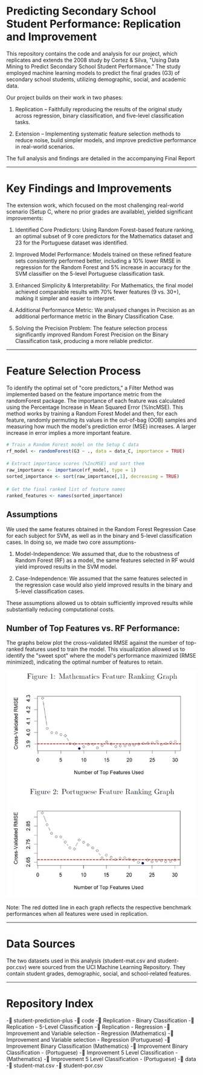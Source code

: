 # Predicting Secondary School Student Performance: Replication and Improvement
This repository contains the code and analysis for our project, which replicates and extends the 2008 study by Cortez & Silva, "Using Data Mining to Predict Secondary School Student Performance." The study employed machine learning models to predict the final grades (G3) of secondary school students, utilizing demographic, social, and academic data.

Our project builds on their work in two phases:

1. Replication – Faithfully reproducing the results of the original study across regression, binary classification, and five-level classification tasks.

2. Extension – Implementing systematic feature selection methods to reduce noise, build simpler models, and improve predictive performance in real-world scenarios.

The full analysis and findings are detailed in the accompanying Final Report

-------------------------------------------------------------------------------------------------------

# Key Findings and Improvements
The extension work, which focused on the most challenging real-world scenario (Setup C, where no prior grades are available), yielded significant improvements:

1. Identified Core Predictors: Using Random Forest-based feature ranking, an optimal subset of 9 core predictors for the Mathematics dataset and 23 for the Portuguese dataset was identified.
   
2. Improved Model Performance: Models trained on these refined feature sets consistently performed better, including a 10% lower RMSE in regression for the Random Forest and 5% increase in accuracy for the SVM classifier on the 5-level Portuguese classification task.
   
3. Enhanced Simplicity & Interpretability: For Mathematics, the final model achieved comparable results with 70% fewer features (9 vs. 30+), making it simpler and easier to interpret.

4. Additional Performance Metric: We analysed changes in Precision as an additional performance metric in the Binary Classification Case.
   
6. Solving the Precision Problem: The feature selection process significantly improved Random Forest Precision on the Binary Classification task, producing a more reliable predictor.

-------------------------------------------------------------------------------------------------------------------------------------------

# Feature Selection Process

To identify the optimal set of "core predictors," a Filter Method was implemented based on the feature importance metric from the randomForest package. The importance of each feature was calculated using the Percentage Increase in Mean Squared Error (%IncMSE). This method works by training a Random Forest Model and then, for each feature, randomly permuting its values in the out-of-bag (OOB) samples and measuring how much the model's prediction error (MSE) increases. A larger increase in error implies a more important feature.

```r
# Train a Random Forest model on the Setup C data
rf_model <- randomForest(G3 ~ ., data = data_C, importance = TRUE)

# Extract importance scores (%IncMSE) and sort them
raw_importance <- importance(rf_model, type = 1)
sorted_importance <- sort(raw_importance[,1], decreasing = TRUE)

# Get the final ranked list of feature names
ranked_features <- names(sorted_importance)

```

## Assumptions

We used the same features obtained in the Random Forest Regression Case for each subject for SVM, as well as in the binary and 5-level classification cases. In doing so, we made two core assumptions-

1. Model-Independence: We assumed that, due to the robustness of Random Forest (RF) as a model, the same features selected in RF would yield improved results in the SVM model.

2. Case-Independence: We assumed that the same features selected in the regression case would also yield improved results in the binary and 5-level classification cases.

These assumptions allowed us to obtain sufficiently improved results while substantially reducing computational costs. 

## Number of Top Features vs. RF Performance:

The graphs below plot the cross-validated RMSE against the number of top-ranked features used to train the model. This visualization allowed us to identify the "sweet spot" where the model's performance maximized (RMSE minimized), indicating the optimal number of features to retain.

![Top Features vs. RF Performance Graph](top_features_graph.png)

Note: The red dotted line in each graph reflects the respective benchmark performances when all features were used in replication.

----------------------------------------------------------------------------------------------------------------------------------

# Data Sources

The two datasets used in this analysis (student-mat.csv and student-por.csv) were sourced from the UCI Machine Learning Repository. They contain student grades, demographic, social, and school-related features.

-----------------------------------------------------------------------------------------------------------------------------------

# Repository Index

-📁 student-prediction-plus 
   -📁 code
      -📄 Replication - Binary Classification
      -📄 Replication - 5-Level Classification
      -📄 Replication - Regression
      -📄 Improvement and Variable selection - Regression (Mathematics)
      -📄 Improvement and Variable selection - Regression (Portuguese)
      -📄 Improvement Binary Classification (Mathematics)
      -📄 Improvement Binary Classification - (Portuguese)
      -📄 Improvement 5 Level Classification - (Mathematics)
      -📄 Improvement 5 Level Classification - (Portuguese)
   -📁 data
      -📄 student-mat.csv
      -📄 student-por.csv

      



